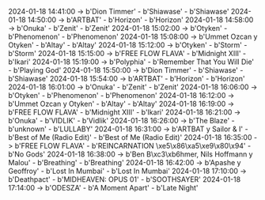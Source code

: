 2024-01-18 14:41:00 -> b'Dion Timmer' - b'Shiawase' - b'Shiawase'
2024-01-18 14:50:00 -> b'ARTBAT' - b'Horizon' - b'Horizon'
2024-01-18 14:58:00 -> b'Onuka' - b'Zenit' - b'Zenit'
2024-01-18 15:02:00 -> b'Otyken' - b'Phenomenon' - b'Phenomenon'
2024-01-18 15:08:00 -> b'Ummet Ozcan y Otyken' - b'Altay' - b'Altay'
2024-01-18 15:12:00 -> b'Otyken' - b'Storm' - b'Storm'
2024-01-18 15:15:00 -> b'FREE FLOW FLAVA' - b'Midnight XIII' - b'Ikari'
2024-01-18 15:19:00 -> b'Polyphia' - b'Remember That You Will Die' - b'Playing God'
2024-01-18 15:50:00 -> b'Dion Timmer' - b'Shiawase' - b'Shiawase'
2024-01-18 15:54:00 -> b'ARTBAT' - b'Horizon' - b'Horizon'
2024-01-18 16:01:00 -> b'Onuka' - b'Zenit' - b'Zenit'
2024-01-18 16:06:00 -> b'Otyken' - b'Phenomenon' - b'Phenomenon'
2024-01-18 16:12:00 -> b'Ummet Ozcan y Otyken' - b'Altay' - b'Altay'
2024-01-18 16:19:00 -> b'FREE FLOW FLAVA' - b'Midnight XIII' - b'Ikari'
2024-01-18 16:21:00 -> b'Onuka' - b'VIDLIK' - b'Vidlik'
2024-01-18 16:26:00 -> b'The Blaze' - b'unknown' - b'LULLABY'
2024-01-18 16:31:00 -> b'ARTBAT y Sailor & I' - b'Best of Me (Radio Edit)' - b'Best of Me (Radio Edit)'
2024-01-18 16:35:00 -> b'FREE FLOW FLAVA' - b'REINCARNATION \xe5\x86\xa5\xe9\x80\x94' - b'No Gods'
2024-01-18 16:38:00 -> b'Ben B\xc3\xb6hmer, Nils Hoffmann y Malou' - b'Breathing' - b'Breathing'
2024-01-18 16:42:00 -> b'Apashe y Geoffroy' - b'Lost In Mumbai' - b'Lost In Mumbai'
2024-01-18 17:10:00 -> b'Deathpact' - b'MIDHEAVEN: OPUS 01' - b'SOOTHSAYER'
2024-01-18 17:14:00 -> b'ODESZA' - b'A Moment Apart' - b'Late Night'
